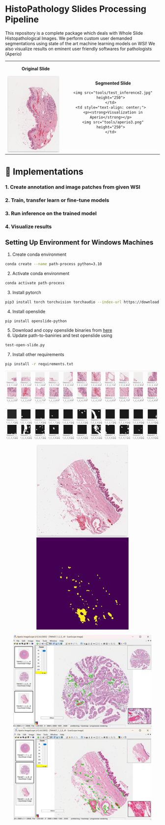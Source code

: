 # HistoPathology Slides Processing Pipeline
This repository is a complete package which deals with Whole Slide Histopathological Images. We perform custom user demanded segmentations using state of the art machine learning models on WSI! We also visualize results on eminent user friendly softwares for pathologists (Aperio)

<table>
  <tr>
    <td style="text-align: center;">
      <p><strong>&nbsp;&nbsp;&nbsp;&nbsp;Original Slide</strong></p>
      <img src="tools/image1.png" height="250">
    </td>
    <td style="text-align: center;">
      <p><strong>&nbsp;&nbsp;&nbsp;&nbsp;Segmented Slide</strong></p>

      <img src="tools/test_inference2.jpg" height="250">
    </td>
    <td style="text-align: center;">
      <p><strong>Visualization in Aperio</strong></p>
      <img src="tools/aperio3.png" height="250">
    </td>
  </tr>
</table>

# 📍 Implementations

 ### 1. Create annotation and image patches from given WSI 
 ### 2. Train, transfer learn or fine-tune models 
 ### 3. Run inference on the trained model 
 ### 4. Visualize results 

## Setting Up Environment for Windows Machines
1. Create conda environment
   
```bash
conda create --name path-process python=3.10
```
2. Activate conda environment
```bash
conda activate path-process
```
3. Install pytorch
```bash
pip3 install torch torchvision torchaudio --index-url https://download.pytorch.org/whl/cu121
```
4. Install openslide
```bash
pip install openslide-python
```
5. Download and copy openslide binaries from [here](https://openslide.org/api/python/#basic-usage)
6. Update path-to-baniries and test openslide using
```bash
test-open-slide.py
```
7. Install other requirements
```bash
pip install -r requirements.txt
```


 <p align="center"> <img src="tools/image2.png"\></p>
 <p align="center"> <img src="tools/gt2.png"\></p>
<p align="center">
  <img src="tools/imagem.png" height="300">
  <img src="tools/test_inference.jpg" height="300">
</p>


<p align="center">
  <img src="tools/aperio.png" height="300">
  <img src="tools/aperio2.png" height="300">
</p>
 
